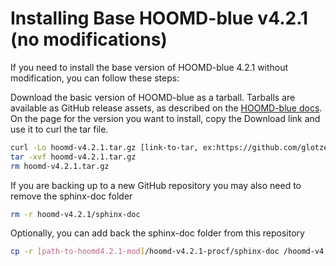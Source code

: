 # Installing Base HOOMD-blue v4.2.1 (no modifications)

If you need to install the base version of HOOMD-blue 4.2.1 without modification, you can follow these steps:


Download the basic version of HOOMD-blue as a tarball. Tarballs are available as GitHub release assets, as described on the [HOOMD-blue docs](https://hoomd-blue.readthedocs.io/en/stable/building.html#obtain-the-source). On the page for the version you want to install, copy the Download link and use it to curl the tar file.
```bash
curl -Lo hoomd-v4.2.1.tar.gz [link-to-tar, ex:https://github.com/glotzerlab/hoomd-blue/releases/download/v4.2.1/hoomd-v4.2.1.tar.gz]
tar -xvf hoomd-v4.2.1.tar.gz
rm hoomd-v4.2.1.tar.gz
```
If you are backing up to a new GitHub repository you may also need to remove the sphinx-doc folder
```bash
rm -r hoomd-v4.2.1/sphinx-doc
```

Optionally, you can add back the sphinx-doc folder from this repository
```bash
cp -r [path-to-hoomd4.2.1-mod]/hoomd-v4.2.1-procf/sphinx-doc /hoomd-v4.2.1-procf/sphinx-doc
```
<br>

